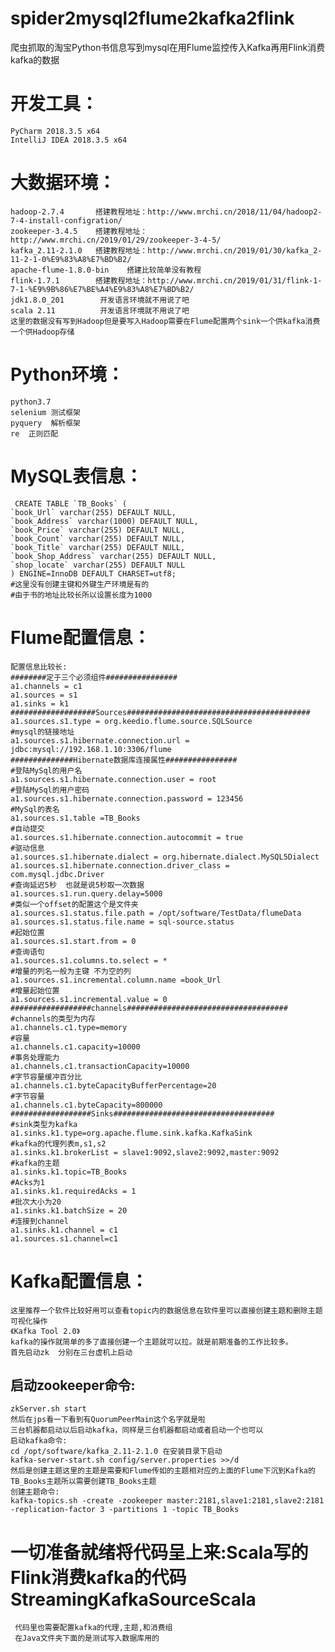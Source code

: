 # spider2mysql2flume2kafka2flink
爬虫抓取的淘宝Python书信息写到mysql在用Flume监控传入Kafka再用Flink消费kafka的数据
# 开发工具：
    PyCharm 2018.3.5 x64
    IntelliJ IDEA 2018.3.5 x64
# 大数据环境：
    hadoop-2.7.4       搭建教程地址：http://www.mrchi.cn/2018/11/04/hadoop2-7-4-install-configration/
    zookeeper-3.4.5    搭建教程地址：http://www.mrchi.cn/2019/01/29/zookeeper-3-4-5/
    kafka_2.11-2.1.0   搭建教程地址：http://www.mrchi.cn/2019/01/30/kafka_2-11-2-1-0%E9%83%A8%E7%BD%B2/
    apache-flume-1.8.0-bin    搭建比较简单没有教程
    flink-1.7.1        搭建教程地址：http://www.mrchi.cn/2019/01/31/flink-1-7-1-%E9%9B%86%E7%BE%A4%E9%83%A8%E7%BD%B2/
    jdk1.8.0_201        开发语言环境就不用说了吧
    scala 2.11          开发语言环境就不用说了吧
    这里的数据没有写到Hadoop但是要写入Hadoop需要在Flume配置两个sink一个供kafka消费一个供Hadoop存储
# Python环境：
    python3.7
    selenium 测试框架
    pyquery  解析框架
    re  正则匹配
# MySQL表信息：
     CREATE TABLE `TB_Books` (
    `book_Url` varchar(255) DEFAULT NULL,
    `book_Address` varchar(1000) DEFAULT NULL,
    `book_Price` varchar(255) DEFAULT NULL,
    `book_Count` varchar(255) DEFAULT NULL,
    `book_Title` varchar(255) DEFAULT NULL,
    `book_Shop_Address` varchar(255) DEFAULT NULL,
    `shop_locate` varchar(255) DEFAULT NULL
    ) ENGINE=InnoDB DEFAULT CHARSET=utf8;
    #这里没有创建主键和外键生产环境是有的
    #由于书的地址比较长所以设置长度为1000
# Flume配置信息：
    配置信息比较长:
    ########定于三个必须组件################
    a1.channels = c1
    a1.sources = s1
    a1.sinks = k1
    ###################Sources#########################################
    a1.sources.s1.type = org.keedio.flume.source.SQLSource
    #mysql的链接地址
    a1.sources.s1.hibernate.connection.url = jdbc:mysql://192.168.1.10:3306/flume
    ##############Hibernate数据库连接属性################
    #登陆MySql的用户名
    a1.sources.s1.hibernate.connection.user = root
    #登陆MySql的用户密码
    a1.sources.s1.hibernate.connection.password = 123456
    #MySql的表名
    a1.sources.s1.table =TB_Books
    #自动提交
    a1.sources.s1.hibernate.connection.autocommit = true
    #驱动信息
    a1.sources.s1.hibernate.dialect = org.hibernate.dialect.MySQL5Dialect
    a1.sources.s1.hibernate.connection.driver_class = com.mysql.jdbc.Driver
    #查询延迟5秒  也就是说5秒取一次数据
    a1.sources.s1.run.query.delay=5000
    #类似一个offset的配置这个是文件夹
    a1.sources.s1.status.file.path = /opt/software/TestData/flumeData
    a1.sources.s1.status.file.name = sql-source.status
    #起始位置
    a1.sources.s1.start.from = 0
    #查询语句
    a1.sources.s1.columns.to.select = *
    #增量的列名一般为主键 不为空的列
    a1.sources.s1.incremental.column.name =book_Url
    #增量起始位置
    a1.sources.s1.incremental.value = 0
    ##################channels####################################
    #channels的类型为内存
    a1.channels.c1.type=memory
    #容量
    a1.channels.c1.capacity=10000
    #事务处理能力
    a1.channels.c1.transactionCapacity=10000
    #字节容量缓冲百分比
    a1.channels.c1.byteCapacityBufferPercentage=20
    #字节容量
    a1.channels.c1.byteCapacity=800000
    ##################Sinks####################################
    #sink类型为kafka
    a1.sinks.k1.type=org.apache.flume.sink.kafka.KafkaSink
    #kafka的代理列表m,s1,s2
    a1.sinks.k1.brokerList = slave1:9092,slave2:9092,master:9092
    #kafka的主题
    a1.sinks.k1.topic=TB_Books
    #Acks为1
    a1.sinks.k1.requiredAcks = 1
    #批次大小为20
    a1.sinks.k1.batchSize = 20
    #连接到channel
    a1.sinks.k1.channel = c1
    a1.sources.s1.channel=c1
# Kafka配置信息：
    这里推荐一个软件比较好用可以查看topic内的数据信息在软件里可以直接创建主题和删除主题可视化操作
    《Kafka Tool 2.0》
    kafka的操作就简单的多了直接创建一个主题就可以拉。就是前期准备的工作比较多。
    首先启动zk  分别在三台虚机上启动
## 启动zookeeper命令:
    zkServer.sh start
    然后在jps看一下看到有QuorumPeerMain这个名字就是啦
    三台机器都启动以后启动kafka，同样是三台机器都启动或者启动一个也可以
    启动kafka命令:
    cd /opt/software/kafka_2.11-2.1.0 在安装目录下启动
    kafka-server-start.sh config/server.properties >>/d
    然后是创建主题这里的主题是需要和Flume传如的主题相对应的上面的Flume下沉到Kafka的TB_Books主题所以需要创建TB_Books主题
    创建主题命令:
    kafka-topics.sh -create -zookeeper master:2181,slave1:2181,slave2:2181 -replication-factor 3 -partitions 1 -topic TB_Books
# 一切准备就绪将代码呈上来:Scala写的Flink消费kafka的代码 StreamingKafkaSourceScala
     代码里也需要配置kafka的代理,主题,和消费组
     在Java文件夹下面的是测试写入数据库用的







